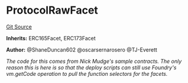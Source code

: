 # ProtocolRawFacet
[Git Source](https://github.com/thrackle-io/rules-engine/blob/6d65728d4e93813016499a87fe04f8385b777100/src/protocol/diamond/ProtocolRawFacet.sol)

**Inherits:**
ERC165Facet, ERC173Facet

**Author:**
@ShaneDuncan602 @oscarsernarosero @TJ-Everett

*The code for this comes from Nick Mudge's sample contracts. The only reason this is here is so that the deploy scripts can
still use Foundry's vm.getCode operation to pull the function selectors for the facets.*


